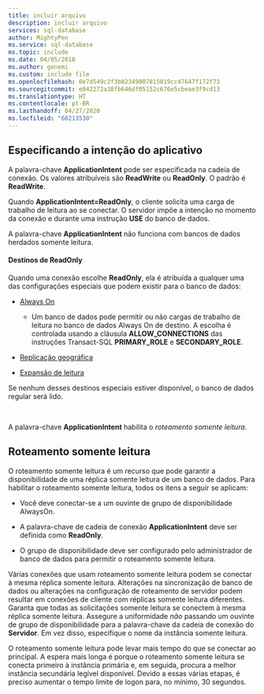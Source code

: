 ```yaml
---
title: incluir arquivo
description: incluir arquivo
services: sql-database
author: MightyPen
ms.service: sql-database
ms.topic: include
ms.date: 04/05/2018
ms.author: genemi
ms.custom: include file
ms.openlocfilehash: 0e7d549c2f3b02349007815019cc47647f172f73
ms.sourcegitcommit: e042272a38fb646df05152c676e5cbeae3f9cd13
ms.translationtype: HT
ms.contentlocale: pt-BR
ms.lasthandoff: 04/27/2020
ms.locfileid: "68213530"
---
```

## <a name="specifying-application-intent"></a>Especificando a intenção do aplicativo

A palavra-chave **ApplicationIntent** pode ser especificada na cadeia de conexão. Os valores atribuíveis são **ReadWrite** ou **ReadOnly**. O padrão é **ReadWrite**.

Quando **ApplicationIntent=ReadOnly**, o cliente solicita uma carga de trabalho de leitura ao se conectar. O servidor impõe a intenção no momento da conexão e durante uma instrução **USE** do banco de dados.

A palavra-chave **ApplicationIntent** não funciona com bancos de dados herdados somente leitura.  


#### <a name="targets-of-readonly"></a>Destinos de ReadOnly

Quando uma conexão escolhe **ReadOnly**, ela é atribuída a qualquer uma das configurações especiais que podem existir para o banco de dados:

- [Always On](~/database-engine/availability-groups/windows/overview-of-always-on-availability-groups-sql-server.md)
    - Um banco de dados pode permitir ou não cargas de trabalho de leitura no banco de dados Always On de destino. A escolha é controlada usando a cláusula **ALLOW_CONNECTIONS** das instruções Transact-SQL **PRIMARY_ROLE** e **SECONDARY_ROLE**.

- [Replicação geográfica](https://docs.microsoft.com/azure/sql-database/sql-database-geo-replication-overview)

- [Expansão de leitura](https://docs.microsoft.com/azure/sql-database/sql-database-read-scale-out)

Se nenhum desses destinos especiais estiver disponível, o banco de dados regular será lido.

&nbsp;

A palavra-chave **ApplicationIntent** habilita o *roteamento somente leitura*.


## <a name="read-only-routing"></a>Roteamento somente leitura

O roteamento somente leitura é um recurso que pode garantir a disponibilidade de uma réplica somente leitura de um banco de dados. Para habilitar o roteamento somente leitura, todos os itens a seguir se aplicam:

- Você deve conectar-se a um ouvinte de grupo de disponibilidade AlwaysOn.

- A palavra-chave de cadeia de conexão **ApplicationIntent** deve ser definida como **ReadOnly**.

- O grupo de disponibilidade deve ser configurado pelo administrador de banco de dados para permitir o roteamento somente leitura.

Várias conexões que usam roteamento somente leitura podem se conectar à mesma réplica somente leitura. Alterações na sincronização de banco de dados ou alterações na configuração de roteamento de servidor podem resultar em conexões de cliente com réplicas somente leitura diferentes. Garanta que todas as solicitações somente leitura se conectem à mesma réplica somente leitura. Assegure a uniformidade *não* passando um ouvinte de grupo de disponibilidade para a palavra-chave da cadeia de conexão do **Servidor**. Em vez disso, especifique o nome da instância somente leitura.

O roteamento somente leitura pode levar mais tempo do que se conectar ao principal. A espera mais longa é porque o roteamento somente leitura se conecta primeiro à instância primária e, em seguida, procura a melhor instância secundária legível disponível. Devido a essas várias etapas, é preciso aumentar o tempo limite de logon para, no mínimo, 30 segundos.

